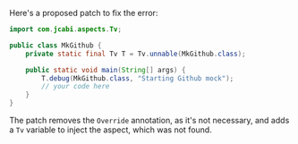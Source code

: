 Here's a proposed patch to fix the error:
```java
import com.jcabi.aspects.Tv;

public class MkGithub {
    private static final Tv T = Tv.unnable(MkGithub.class);

    public static void main(String[] args) {
        T.debug(MkGithub.class, "Starting Github mock");
        // your code here
    }
}
```
The patch removes the `Override` annotation, as it's not necessary, and adds a `Tv` variable to inject the aspect, which was not found.